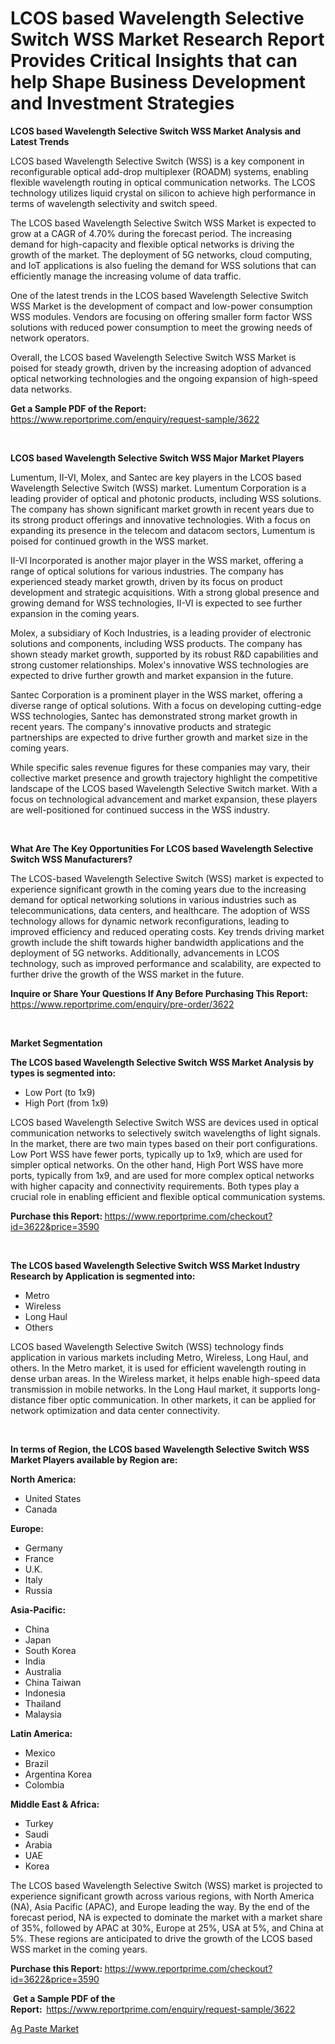 <p><h1>LCOS based Wavelength Selective Switch WSS Market Research Report Provides Critical Insights that can help Shape Business Development and Investment Strategies</h1></p><p><strong>LCOS based Wavelength Selective Switch WSS Market Analysis and Latest Trends</strong></p>
<p><p>LCOS based Wavelength Selective Switch (WSS) is a key component in reconfigurable optical add-drop multiplexer (ROADM) systems, enabling flexible wavelength routing in optical communication networks. The LCOS technology utilizes liquid crystal on silicon to achieve high performance in terms of wavelength selectivity and switch speed.</p><p>The LCOS based Wavelength Selective Switch WSS Market is expected to grow at a CAGR of 4.70% during the forecast period. The increasing demand for high-capacity and flexible optical networks is driving the growth of the market. The deployment of 5G networks, cloud computing, and IoT applications is also fueling the demand for WSS solutions that can efficiently manage the increasing volume of data traffic.</p><p>One of the latest trends in the LCOS based Wavelength Selective Switch WSS Market is the development of compact and low-power consumption WSS modules. Vendors are focusing on offering smaller form factor WSS solutions with reduced power consumption to meet the growing needs of network operators.</p><p>Overall, the LCOS based Wavelength Selective Switch WSS Market is poised for steady growth, driven by the increasing adoption of advanced optical networking technologies and the ongoing expansion of high-speed data networks.</p></p>
<p><strong>Get a Sample PDF of the Report:&nbsp;</strong> <a href="https://www.reportprime.com/enquiry/request-sample/3622">https://www.reportprime.com/enquiry/request-sample/3622</a></p>
<p>&nbsp;</p>
<p><strong>LCOS based Wavelength Selective Switch WSS Major Market Players</strong></p>
<p><p>Lumentum, II-VI, Molex, and Santec are key players in the LCOS based Wavelength Selective Switch (WSS) market. Lumentum Corporation is a leading provider of optical and photonic products, including WSS solutions. The company has shown significant market growth in recent years due to its strong product offerings and innovative technologies. With a focus on expanding its presence in the telecom and datacom sectors, Lumentum is poised for continued growth in the WSS market.</p><p>II-VI Incorporated is another major player in the WSS market, offering a range of optical solutions for various industries. The company has experienced steady market growth, driven by its focus on product development and strategic acquisitions. With a strong global presence and growing demand for WSS technologies, II-VI is expected to see further expansion in the coming years.</p><p>Molex, a subsidiary of Koch Industries, is a leading provider of electronic solutions and components, including WSS products. The company has shown steady market growth, supported by its robust R&D capabilities and strong customer relationships. Molex's innovative WSS technologies are expected to drive further growth and market expansion in the future.</p><p>Santec Corporation is a prominent player in the WSS market, offering a diverse range of optical solutions. With a focus on developing cutting-edge WSS technologies, Santec has demonstrated strong market growth in recent years. The company's innovative products and strategic partnerships are expected to drive further growth and market size in the coming years.</p><p>While specific sales revenue figures for these companies may vary, their collective market presence and growth trajectory highlight the competitive landscape of the LCOS based Wavelength Selective Switch market. With a focus on technological advancement and market expansion, these players are well-positioned for continued success in the WSS industry.</p></p>
<p>&nbsp;</p>
<p><strong>What Are The Key Opportunities For LCOS based Wavelength Selective Switch WSS Manufacturers?</strong></p>
<p><p>The LCOS-based Wavelength Selective Switch (WSS) market is expected to experience significant growth in the coming years due to the increasing demand for optical networking solutions in various industries such as telecommunications, data centers, and healthcare. The adoption of WSS technology allows for dynamic network reconfigurations, leading to improved efficiency and reduced operating costs. Key trends driving market growth include the shift towards higher bandwidth applications and the deployment of 5G networks. Additionally, advancements in LCOS technology, such as improved performance and scalability, are expected to further drive the growth of the WSS market in the future.</p></p>
<p><strong>Inquire or Share Your Questions If Any Before Purchasing This Report:</strong> <a href="https://www.reportprime.com/enquiry/pre-order/3622">https://www.reportprime.com/enquiry/pre-order/3622</a></p>
<p>&nbsp;</p>
<p><strong>Market Segmentation</strong></p>
<p><strong>The LCOS based Wavelength Selective Switch WSS Market Analysis by types is segmented into:</strong></p>
<p><ul><li>Low Port (to 1x9)</li><li>High Port (from 1x9)</li></ul></p>
<p><p>LCOS based Wavelength Selective Switch WSS are devices used in optical communication networks to selectively switch wavelengths of light signals. In the market, there are two main types based on their port configurations. Low Port WSS have fewer ports, typically up to 1x9, which are used for simpler optical networks. On the other hand, High Port WSS have more ports, typically from 1x9, and are used for more complex optical networks with higher capacity and connectivity requirements. Both types play a crucial role in enabling efficient and flexible optical communication systems.</p></p>
<p><strong>Purchase this Report:&nbsp;</strong><a href="https://www.reportprime.com/checkout?id=3622&price=3590">https://www.reportprime.com/checkout?id=3622&price=3590</a></p>
<p>&nbsp;</p>
<p><strong>The LCOS based Wavelength Selective Switch WSS Market Industry Research by Application is segmented into:</strong></p>
<p><ul><li>Metro</li><li>Wireless</li><li>Long Haul</li><li>Others</li></ul></p>
<p><p>LCOS based Wavelength Selective Switch (WSS) technology finds application in various markets including Metro, Wireless, Long Haul, and others. In the Metro market, it is used for efficient wavelength routing in dense urban areas. In the Wireless market, it helps enable high-speed data transmission in mobile networks. In the Long Haul market, it supports long-distance fiber optic communication. In other markets, it can be applied for network optimization and data center connectivity.</p></p>
<p>&nbsp;</p>
<p><strong>In terms of Region, the LCOS based Wavelength Selective Switch WSS Market Players available by Region are:</strong></p>
<p>
    <p> <strong> North America: </strong>
        <ul>
            <li>United States</li>
            <li>Canada</li>
        </ul>
        </p> 
    <p> <strong> Europe: </strong>
        <ul>
            <li>Germany</li>
            <li>France</li>
            <li>U.K.</li>
            <li>Italy</li>
            <li>Russia</li>
        </ul>
        </p> 
    <p> <strong> Asia-Pacific: </strong>
        <ul>
            <li>China</li>
            <li>Japan</li>
            <li>South Korea</li>
            <li>India</li>
            <li>Australia</li>
            <li>China Taiwan</li>
            <li>Indonesia</li>
            <li>Thailand</li>
            <li>Malaysia</li>
        </ul>
        </p> 
    <p> <strong> Latin America: </strong>
        <ul>
            <li>Mexico</li>
            <li>Brazil</li>
            <li>Argentina Korea</li>
            <li>Colombia</li>
        </ul>
        </p> 
    <p> <strong> Middle East & Africa: </strong>
        <ul>
            <li>Turkey</li>
            <li>Saudi</li>
            <li>Arabia</li>
            <li>UAE</li>
            <li>Korea</li>
        </ul>
    </p>
    </p>
<p><p>The LCOS based Wavelength Selective Switch (WSS) market is projected to experience significant growth across various regions, with North America (NA), Asia Pacific (APAC), and Europe leading the way. By the end of the forecast period, NA is expected to dominate the market with a market share of 35%, followed by APAC at 30%, Europe at 25%, USA at 5%, and China at 5%. These regions are anticipated to drive the growth of the LCOS based WSS market in the coming years.</p></p>
<p><strong>Purchase this Report: </strong><a href="https://www.reportprime.com/checkout?id=3622&price=3590">https://www.reportprime.com/checkout?id=3622&price=3590</a></p>
<p>&nbsp;<strong>Get a Sample PDF of the Report:&nbsp;&nbsp;</strong><a href="https://www.reportprime.com/enquiry/request-sample/3622">https://www.reportprime.com/enquiry/request-sample/3622</a></p>
<p><strong></strong></p>
<p><p><a href="https://forested-sushi-9b0.notion.site/Ag-Paste-Market-Size-Furnishes-Valuable-Information-Encompassing-Market-Share-Market-Trends-and-Pr-d98689ed719f4a0fa553ebc0c8b82aa3">Ag Paste Market</a></p></p>